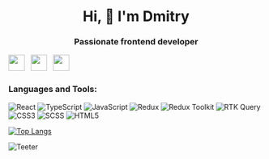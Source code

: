 <div align="center">
  <h1>Hi, 👋 I'm Dmitry</h1>

  ### Passionate frontend developer
</div>

[<img src="https://cdn.simpleicons.org/Telegram/2CA5E0" width="32" height="32">](https://t.me/ddedoff)&nbsp;&nbsp;&nbsp;[<img src="https://cdn.simpleicons.org/VK/4680C2" width="32" height="32">](https://vk.com/ddedof)&nbsp;&nbsp;&nbsp;[<img src="https://cdn.simpleicons.org/Discord/7289DA" width="32" height="32">](https://discord.com/sosok11let/634834700669681664)

### Languages and Tools:
![React](https://img.shields.io/badge/React-61DAFB?style=for-the-badge&logo=react&logoColor=white)
![TypeScript](https://img.shields.io/badge/TypeScript-3178C6?style=for-the-badge&logo=typescript&logoColor=white)
![JavaScript](https://img.shields.io/badge/JavaScript-F7DF1E?style=for-the-badge&logo=javascript&logoColor=black)
![Redux](https://img.shields.io/badge/Redux-764ABC?style=for-the-badge&logo=redux&logoColor=white)
![Redux Toolkit](https://img.shields.io/badge/Redux_Toolkit-764ABC?style=for-the-badge&logo=redux&logoColor=white)
![RTK Query](https://img.shields.io/badge/RTK_Query-764ABC?style=for-the-badge&logo=redux&logoColor=white)
![CSS3](https://img.shields.io/badge/CSS3-1572B6?style=for-the-badge&logo=css3&logoColor=white)
![SCSS](https://img.shields.io/badge/SCSS-CC6699?style=for-the-badge&logo=sass&logoColor=white)
![HTML5](https://img.shields.io/badge/HTML5-E34F26?style=for-the-badge&logo=html5&logoColor=white)
<div>

[![Top Langs](https://github-readme-stats.vercel.app/api/top-langs/?username=dmitry-ded&layout=donut&title_color=dda0dd&text_color=40e0d0&bg_color=0d1117)](https://github.com/dmitry-ded)

![Teeter](https://raw.githubusercontent.com/mscoutermarsh/mscoutermarsh/refs/heads/master/teeter.gif)
